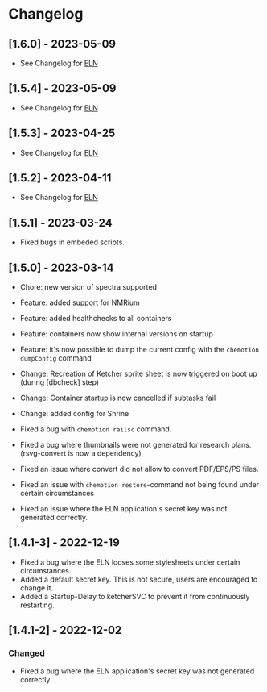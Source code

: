 # Changelog

## [1.6.0] - 2023-05-09
-   See Changelog for [ELN](https://github.com/ComPlat/chemotion_ELN/blob/main/CHANGELOG.md#v160)

## [1.5.4] - 2023-05-09
-   See Changelog for [ELN](https://github.com/ComPlat/chemotion_ELN/blob/main/CHANGELOG.md#v154)

## [1.5.3] - 2023-04-25
-   See Changelog for [ELN](https://github.com/ComPlat/chemotion_ELN/blob/main/CHANGELOG.md#v153)

## [1.5.2] - 2023-04-11
-   See Changelog for [ELN](https://github.com/ComPlat/chemotion_ELN/blob/main/CHANGELOG.md#v152)

## [1.5.1] - 2023-03-24
-   Fixed bugs in embeded scripts.

## [1.5.0] - 2023-03-14

-   Chore: new version of spectra supported
-   Feature: added support for NMRium
-   Feature: added healthchecks to all containers
-   Feature: containers now show internal versions on startup
-   Feature: it's now possible to dump the current config with the `chemotion dumpConfig` command

-   Change: Recreation of Ketcher sprite sheet is now triggered on boot up (during [dbcheck] step)
-   Change: Container startup is now cancelled if subtasks fail
-   Change: added config for Shrine

-   Fixed a bug with `chemotion railsc` command.
-   Fixed a bug where thumbnails were not generated for research plans. (rsvg-convert is now a dependency)
-   Fixed an issue where convert did not allow to convert PDF/EPS/PS files.
-   Fixed an issue with `chemotion restore`-command not being found under certain circumstances
-   Fixed an issue where the ELN application's secret key was not generated correctly.

## [1.4.1-3] - 2022-12-19

-   Fixed a bug where the ELN looses some stylesheets under certain circumstances.
-   Added a default secret key. This is not secure, users are encouraged to change it.
-   Added a Startup-Delay to ketcherSVC to prevent it from continuously restarting.

## [1.4.1-2] - 2022-12-02

### Changed

-   Fixed a bug where the ELN application's secret key was not generated correctly.
